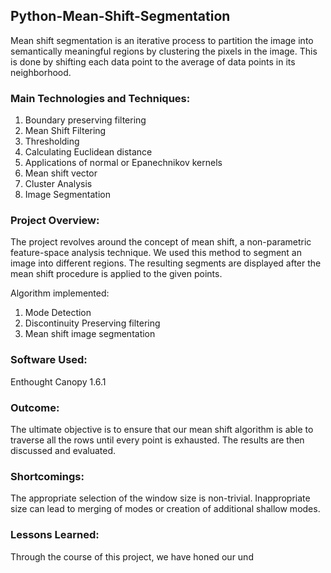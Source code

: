 ## Python-Mean-Shift-Segmentation
Mean shift segmentation is an iterative process to partition the image into semantically meaningful regions by clustering the pixels in the image. This is done by shifting each data point to the average of data points in its neighborhood.

### Main Technologies and Techniques:
1. Boundary preserving filtering
2. Mean Shift Filtering
3. Thresholding
4. Calculating Euclidean distance
5. Applications of normal or Epanechnikov kernels
6. Mean shift vector
7. Cluster Analysis
8. Image Segmentation

### Project Overview:
The project revolves around the concept of mean shift, a non-parametric feature-space analysis technique. We used this method to segment an image into different regions. The resulting segments are displayed after the mean shift procedure is applied to the given points.

Algorithm implemented:
1. Mode Detection
2. Discontinuity Preserving filtering
3. Mean shift image segmentation

### Software Used:
Enthought Canopy 1.6.1

### Outcome:
The ultimate objective is to ensure that our mean shift algorithm is able to traverse all the rows until every point is exhausted. The results are then discussed and evaluated.

### Shortcomings:
The appropriate selection of the window size is non-trivial. Inappropriate size can lead to merging of modes or creation of additional shallow modes.

### Lessons Learned:
Through the course of this project, we have honed our und